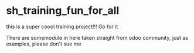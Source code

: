 # sh_training_fun_for_all
this is a super coool training project!!! Go for it

There are somemodule in here taken straight from odoo community, just as examples, please don't sue me

